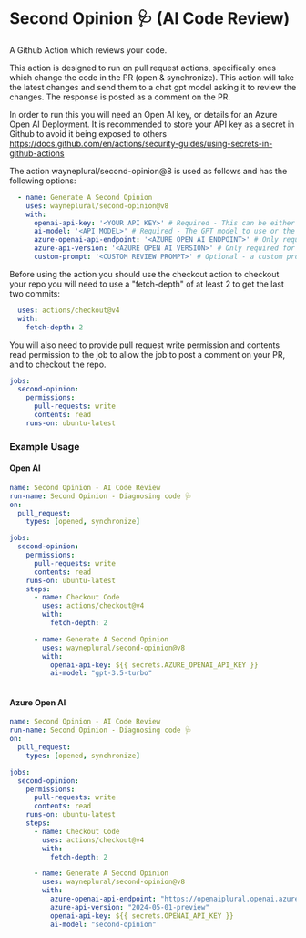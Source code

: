 # Second Opinion 🩺 (AI Code Review)

A Github Action which reviews your code.

This action is designed to run on pull request actions, specifically ones which change the code in the PR (open & synchronize).
This action will take the latest changes and send them to a chat gpt model asking it to review the changes.
The response is posted as a comment on the PR.

In order to run this you will need an Open AI key, or details for an Azure Open AI Deployment.
It is recommended to store your API key as a secret in Github to avoid it being exposed to others 
https://docs.github.com/en/actions/security-guides/using-secrets-in-github-actions


The action wayneplural/second-opinion@8
is used as follows and has the following options:

```yaml
  - name: Generate A Second Opinion
    uses: wayneplural/second-opinion@v8
    with:
      openai-api-key: '<YOUR API KEY>' # Required - This can be either an Open AI key or Azure Open AI key if using Azure
      ai-model: '<API MODEL>' # Required - The GPT model to use or the deployment model if using an Azure deployment
      azure-openai-api-endpoint: '<AZURE OPEN AI ENDPOINT>' # Only required for Azure Open AI deployments
      azure-api-version: '<AZURE OPEN AI VERSION>' # Only required for Azure Open AI deployemnts
      custom-prompt: '<CUSTOM REVIEW PROMPT>' # Optional - a custom prompt to provide as the review prompt.
```

Before using the action you should use the checkout action to checkout your repo you will need to use a "fetch-depth" of at least 2 to get the last two commits:

```yaml
  uses: actions/checkout@v4
  with:
    fetch-depth: 2
```

You will also need to provide pull request write permission and contents read permission to the job to allow the job to post a comment on your PR, and to checkout the repo.

```yaml
jobs:
  second-opinion:
    permissions:
      pull-requests: write
      contents: read
    runs-on: ubuntu-latest
```


### Example Usage

#### Open AI

```yaml
name: Second Opinion - AI Code Review
run-name: Second Opinion - Diagnosing code 🩺
on: 
  pull_request:
    types: [opened, synchronize]

jobs:
  second-opinion:
    permissions:
      pull-requests: write
      contents: read
    runs-on: ubuntu-latest
    steps:
      - name: Checkout Code
        uses: actions/checkout@v4
        with:
          fetch-depth: 2

      - name: Generate A Second Opinion
        uses: wayneplural/second-opinion@v8
        with:
          openai-api-key: ${{ secrets.AZURE_OPENAI_API_KEY }}
          ai-model: "gpt-3.5-turbo"
      
```

#### Azure Open AI

```yaml
name: Second Opinion - AI Code Review
run-name: Second Opinion - Diagnosing code 🩺
on: 
  pull_request:
    types: [opened, synchronize]

jobs:
  second-opinion:
    permissions:
      pull-requests: write
      contents: read
    runs-on: ubuntu-latest
    steps:
      - name: Checkout Code
        uses: actions/checkout@v4
        with:
          fetch-depth: 2

      - name: Generate A Second Opinion
        uses: wayneplural/second-opinion@v8
        with:
          azure-openai-api-endpoint: "https://openaiplural.openai.azure.com/"
          azure-api-version: "2024-05-01-preview"
          openai-api-key: ${{ secrets.OPENAI_API_KEY }}
          ai-model: "second-opinion"
```